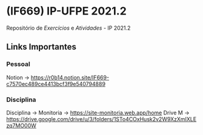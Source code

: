 # (IF669) IP-UFPE 2021.2

 Repositório de *Exercícios* e *Atividades* - IP 2021.2

 ## Links Importantes
 ### Pessoal
 Notion -> https://r0b14.notion.site/IF669-c7570ec489ce4413bcf3f9e540794889 
 ### Disciplina
   Disciplina -> 
   Monitoria -> https://site-monitoria.web.app/home
   Drive M -> https://drive.google.com/drive/u/3/folders/1STo4COxHusk2v2W9XzXmIXLEzq7MO00W 